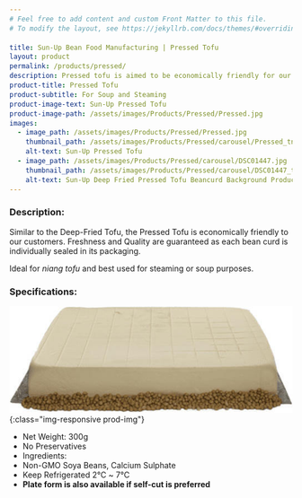 ```yaml
---
# Feel free to add content and custom Front Matter to this file.
# To modify the layout, see https://jekyllrb.com/docs/themes/#overriding-theme-defaults

title: Sun-Up Bean Food Manufacturing | Pressed Tofu
layout: product
permalink: /products/pressed/
description: Pressed tofu is aimed to be economically friendly for our customers. To ensure freshness and hygiene, the product is sealed in its' packaging. The product is also available in plate form for customers who prefer self-cutting to size themselves.
product-title: Pressed Tofu
product-subtitle: For Soup and Steaming
product-image-text: Sun-Up Pressed Tofu
product-image-path: /assets/images/Products/Pressed/Pressed.jpg
images:
  - image_path: /assets/images/Products/Pressed/Pressed.jpg
    thumbnail_path: /assets/images/Products/Pressed/carousel/Pressed_tn.jpg
    alt-text: Sun-Up Pressed Tofu
  - image_path: /assets/images/Products/Pressed/carousel/DSC01447.jpg
    thumbnail_path: /assets/images/Products/Pressed/carousel/DSC01447_tn.jpg
    alt-text: Sun-Up Deep Fried Pressed Tofu Beancurd Background Product
---
```

### Description:
Similar to the Deep-Fried Tofu, the Pressed Tofu is economically friendly to our customers. 
Freshness and Quality are guaranteed as each bean curd is individually sealed in its packaging.


Ideal for _niang tofu_ and best used for steaming or soup purposes.

### Specifications:
![Sun-Up Pressed Tofu self-cut plate](/assets/images/Products/Pressed/productthumbnail.jpeg){:class="img-responsive prod-img"}
-  Net Weight: 300g
-  No Preservatives
-  Ingredients:
-  Non-GMO Soya Beans, Calcium Sulphate
-  Keep Refrigerated 2℃ ~ 7℃
-  **Plate form is also available if self-cut is preferred**